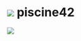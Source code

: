 # <img src="https://upload.wikimedia.org/wikipedia/commons/8/8d/42_Logo.svg"> piscine42

<img src="https://upload.wikimedia.org/wikipedia/commons/8/8d/42_Logo.svg">
